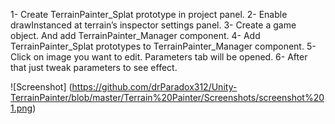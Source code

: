 


1- Create TerrainPainter_Splat prototype in project panel.
2- Enable drawInstanced at terrain’s inspector settings panel.
3- Create a game object. And add TerrainPainter_Manager component.
4- Add TerrainPainter_Splat prototypes to TerrainPainter_Manager component.
5- Click on image you want to edit. Parameters tab will be opened.
6- After that just tweak parameters to see effect.

![Screenshot] (https://github.com/drParadox312/Unity-TerrainPainter/blob/master/Terrain%20Painter/Screenshots/screenshot%201.png)


